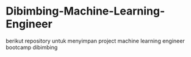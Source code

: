# Dibimbing-Machine-Learning-Engineer

berikut repository untuk menyimpan project machine learning engineer bootcamp dibimbing